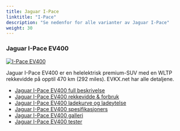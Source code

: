 ```yaml
---
title: Jaguar I-Pace
linktitle: "I-Pace"
description: "Se nedenfor for alle varianter av Jaguar I-Pace"
weight: 30
---
```

### Jaguar I-Pace EV400

<a href="i-pace_ev400/"><img src="https://media.evkx.net/multimedia/models/jaguar/i-pace/i-pace_ev400/main_1_st.jpg" class="img-fluid" alt="I-Pace EV400" ></a>

Jaguar I-Pace EV400 er en helelektrisk premium-SUV med en WLTP rekkevidde på opptil 470 km (292 miles). EVKX.net har alle detaljene. 

- [Jaguar I-Pace EV400 full beskrivelse](i-pace_ev400/)
- [Jaguar I-Pace EV400 rekkevidde & forbruk](i-pace_ev400/rangeandconsumption/)
- [Jaguar I-Pace EV400 ladekurve og ladeytelse](i-pace_ev400/chargingcurve/)
- [Jaguar I-Pace EV400 spesifikasjoners](i-pace_ev400/specifications/)
- [Jaguar I-Pace EV400 galleri](i-pace_ev400/gallery/)
- [Jaguar I-Pace EV400 tester](i-pace_ev400/reviews/)

